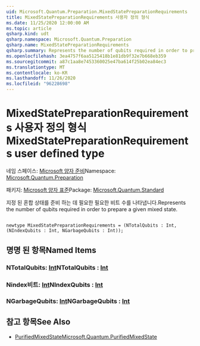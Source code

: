 ```yaml
---
uid: Microsoft.Quantum.Preparation.MixedStatePreparationRequirements
title: MixedStatePreparationRequirements 사용자 정의 형식
ms.date: 11/25/2020 12:00:00 AM
ms.topic: article
qsharp.kind: udt
qsharp.namespace: Microsoft.Quantum.Preparation
qsharp.name: MixedStatePreparationRequirements
qsharp.summary: Represents the number of qubits required in order to prepare a given mixed state.
ms.openlocfilehash: 3ea4757f6aa5125418b1e81db9f32e7b668eb359
ms.sourcegitcommit: a87c1aa8e7453360025e47ba614f25b02ea84ec3
ms.translationtype: MT
ms.contentlocale: ko-KR
ms.lasthandoff: 11/26/2020
ms.locfileid: "96228698"
---
```

# <a name="mixedstatepreparationrequirements-user-defined-type"></a><span data-ttu-id="a7552-102">MixedStatePreparationRequirements 사용자 정의 형식</span><span class="sxs-lookup"><span data-stu-id="a7552-102">MixedStatePreparationRequirements user defined type</span></span>

<span data-ttu-id="a7552-103">네임 스페이스: [Microsoft 양자 준비](xref:Microsoft.Quantum.Preparation)</span><span class="sxs-lookup"><span data-stu-id="a7552-103">Namespace: [Microsoft.Quantum.Preparation](xref:Microsoft.Quantum.Preparation)</span></span>

<span data-ttu-id="a7552-104">패키지: [Microsoft 양자 표준](https://nuget.org/packages/Microsoft.Quantum.Standard)</span><span class="sxs-lookup"><span data-stu-id="a7552-104">Package: [Microsoft.Quantum.Standard](https://nuget.org/packages/Microsoft.Quantum.Standard)</span></span>


<span data-ttu-id="a7552-105">지정 된 혼합 상태를 준비 하는 데 필요한 필요한 비트 수를 나타냅니다.</span><span class="sxs-lookup"><span data-stu-id="a7552-105">Represents the number of qubits required in order to prepare a given mixed state.</span></span>

```qsharp

newtype MixedStatePreparationRequirements = (NTotalQubits : Int, (NIndexQubits : Int, NGarbageQubits : Int));
```



## <a name="named-items"></a><span data-ttu-id="a7552-106">명명 된 항목</span><span class="sxs-lookup"><span data-stu-id="a7552-106">Named Items</span></span>

### <a name="ntotalqubits--int"></a><span data-ttu-id="a7552-107">NTotalQubits: [Int](xref:microsoft.quantum.lang-ref.int)</span><span class="sxs-lookup"><span data-stu-id="a7552-107">NTotalQubits : [Int](xref:microsoft.quantum.lang-ref.int)</span></span>


### <a name="nindexqubits--int"></a><span data-ttu-id="a7552-108">Nindex비트: [Int](xref:microsoft.quantum.lang-ref.int)</span><span class="sxs-lookup"><span data-stu-id="a7552-108">NIndexQubits : [Int](xref:microsoft.quantum.lang-ref.int)</span></span>


### <a name="ngarbagequbits--int"></a><span data-ttu-id="a7552-109">NGarbageQubits: [Int](xref:microsoft.quantum.lang-ref.int)</span><span class="sxs-lookup"><span data-stu-id="a7552-109">NGarbageQubits : [Int](xref:microsoft.quantum.lang-ref.int)</span></span>



## <a name="see-also"></a><span data-ttu-id="a7552-110">참고 항목</span><span class="sxs-lookup"><span data-stu-id="a7552-110">See Also</span></span>

- [<span data-ttu-id="a7552-111">PurifiedMixedState</span><span class="sxs-lookup"><span data-stu-id="a7552-111">Microsoft.Quantum.PurifiedMixedState</span></span>](xref:Microsoft.Quantum.PurifiedMixedState)